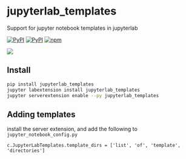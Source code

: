 # jupyterlab_templates
Support for jupyter notebook templates in jupyterlab

[![PyPI](https://img.shields.io/pypi/l/jupyterlab_iframe.svg)](https://pypi.python.org/pypi/jupyterlab_templates)
[![PyPI](https://img.shields.io/pypi/v/jupyterlab_iframe.svg)](https://pypi.python.org/pypi/jupyterlab_templates)
[![npm](https://img.shields.io/npm/v/jupyterlab_templates.svg)](https://www.npmjs.com/package/jupyterlab_templates)

![](https://raw.githubusercontent.com/timkpaine/jupyterlab_templates/master/docs/example1.gif)


## Install
```bash
pip install jupyterlab_templates
jupyter labextension install jupyterlab_templates
jupyter serverextension enable --py jupyterlab_templates
```

## Adding templates
install the server extension, and add the following to `jupyter_notebook_config.py`

```python3
c.JupyterLabTemplates.template_dirs = ['list', 'of', 'template', 'directories']
```

